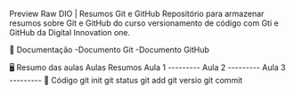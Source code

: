 Preview
Raw
DIO | Resumos Git e GitHub
Repositório para armazenar resumos sobre Git e GitHub do curso versionamento de código com Gti e GitHub da Digital Innovation one.

📖 Documentação
-Documento Git -Documento GitHub

🖥️ Resumo das aulas
Aulas	Resumos
Aula 1	---------
Aula 2	---------
Aula 3	---------
🔣 Código
git init
git status
git add
git versio
git commit